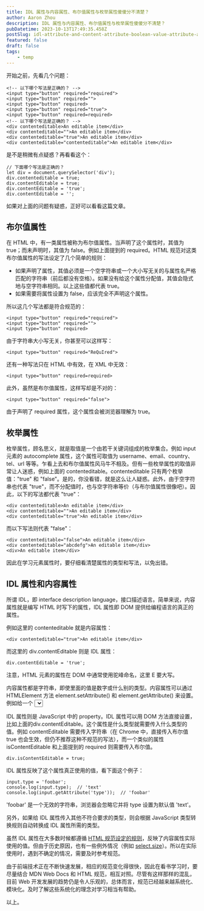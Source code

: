 ```yaml
---
title: IDL 属性与内容属性、布尔值属性与枚举属性傻傻分不清楚？
author: Aaron Zhou
description: IDL 属性与内容属性、布尔值属性与枚举属性傻傻分不清楚？
pubDatetime: 2023-10-13T17:49:35.458Z
postSlug: idl-attribute-and-content-attribute-boolean-value-attribute-and-enumeration-attribute-are-not-clear
featured: false
draft: false
tags:
    - temp
---
```

开始之前，先看几个问题：

```
<!-- 以下哪个写法是正确的？ -->
<input type="button" required="required">
<input type="button" required="">
<input type="button" required>
<input type="button" required="true">
<input type="button" required=required>
<!-- 以下哪个写法是正确的？ -->
<div contenteditable>An editable item</div>
<div contenteditable="">An editable item</div>
<div contenteditable="true">An editable item</div>
<div contenteditable="contenteditable">An editable item</div>
```

是不是稍微有点疑惑？再看看这个：

```
// 下面哪个写法是正确的？
let div = document.querySelector('div');
div.contenteditable = true;
div.contentEditable = true;
div.contentEditable = 'true';
div.contentEditable = '';
```

如果对上面的问题有疑惑，正好可以看看这篇文章。

## 布尔值属性

在 HTML 中，有一类属性被称为布尔值属性。当声明了这个属性时，其值为 true；而未声明时，其值为 false。例如上面提到的 required。HTML 规范对这类布尔值属性的写法设定了几个简单的规则：

- 如果声明了属性，其值必须是一个空字符串或一个大小写无关的与属性名严格匹配的字符串（前后都没有空格）。如果没有给这个属性分配值，其值会隐式地与空字符串相同。以上这些值都代表 true。
- 如果需要将属性设置为 false，应该完全不声明这个属性。

所以这几个写法都是符合规范的：

```
<input type="button" required="required">
<input type="button" required="">
<input type="button" required>
```

由于字符串大小写无关，你甚至可以这样写：

```
<input type="button" required="ReQuIred">
```

还有一种写法只在 HTML 中有效，在 XML 中无效：

```
<input type="button" required=required>
```

此外，虽然是布尔值属性，这样写却是不对的：

```
<input type="button" required="false">
```

由于声明了 required 属性，这个属性会被浏览器理解为 true。

## 枚举属性

枚举属性，顾名思义，就是取值是一个由若干关键词组成的枚举集合。例如 input 元素的 autocomplete 属性，这个属性可取值为 username、email、country、tel、url 等等。乍看上去和布尔值属性风马牛不相及。但有一些枚举属性的取值非常让人迷惑，例如上面的 contenteditable。contenteditable 只有两个枚举值："true" 和 "false"。是的，你没看错，就是这么让人疑惑。此外，由于空字符串也代表 "true"，而不分配值时，也与空字符串等价（与布尔值属性很像吧）。因此，以下的写法都代表 "true"：

```
<div contenteditable>An editable item</div>
<div contenteditable="">An editable item</div>
<div contenteditable="true">An editable item</div>
```

而以下写法则代表 "false"：

```
<div contenteditable="false">An editable item</div>
<div contenteditable="abcdefg">An editable item</div>
<div>An editable item</div>
```

因此在学习元素属性时，要仔细看清楚属性的类型和写法，以免出错。

## **IDL 属性和内容属性**

所谓 IDL，即 interface description language，接口描述语言。简单来说，内容属性就是编写 HTML 时写下的属性，IDL 属性即 DOM 提供给编程语言的真正的属性。

例如这里的 contenteditable 就是内容属性：

```
<div contenteditable="true">An editable item</div>
```

而这里的 div.contentEditable 则是 IDL 属性：

```
div.contentEditable = 'true';
```

注意，HTML 元素的属性在 DOM 中通常使用驼峰命名，这里 E 要大写。

内容属性都是字符串，即使里面的值是数字或什么别的类型。内容属性可以通过 HTMLElement 方法 element.setAttribute() 和 element.getAttribute() 来设置。例如给一个 <select> 设置 size，可调用 element.setAttribute('size', '3')，尽管 3 是数字，我们仍用引号括起来，以字符串的形式传入。

IDL 属性则是 JavaScript 中的 property。IDL 属性可以用 DOM 方法直接设置，比如上面的div.contentEditable。这个属性是什么类型就需要传入什么类型的值。例如 contentEditable 需要传入字符串（在 Chrome 中，直接传入布尔值 true 也会生效，但仍不推荐这种不规范的写法），而一个类似的属性 isContentEditable 和上面提到的 required 则需要传入布尔值。

```
div.isContentEditable = true;
```

IDL 属性反映了这个属性真正使用的值，看下面这个例子：

```
input.type = 'foobar';
console.log(input.type);  // 'text'
console.log(input.getAttribute('type'));  // 'foobar'
```

'foobar' 是一个无效的字符串，浏览器会忽略它并将 type 设置为默认值 'text'。

另外，如果给 IDL 属性传入其他不符合要求的类型，则会根据 JavaScript 类型转换规则自动转换成 IDL 属性所需的类型。

虽然 IDL 属性在大多数时候都遵循 [HTML 规范设定的规则](https://html.spec.whatwg.org/multipage/common-dom-interfaces.html#reflecting-content-attributes-in-idl-attributes)，反映了内容属性实际使用的值。但由于历史原因，也有一些例外情况（例如 [select.size](https://html.spec.whatwg.org/multipage/form-elements.html#dom-select-size)）。所以在实际使用时，遇到不确定的情况，需要及时参考规范。

由于前端技术正在不断快速发展，相应的规范变化得很快，因此在看书学习时，要尽量结合 MDN Web Docs 和 HTML 规范，相互对照。尽管有这样那样的混乱，目前 Web 开发发展的趋势仍是令人乐观的，总体而言，规范已经越来越系统化、模块化。及时了解这些系统化的理念对学习相当有帮助。

以上。